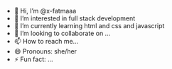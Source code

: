 - 👋 Hi, I’m @x-fatmaaa
- 👀 I’m interested in full stack development
- 🌱 I’m currently learning html and css and javascript
- 💞️ I’m looking to collaborate on ...
- 📫 How to reach me...
- 😄 Pronouns: she/her
-  ⚡ Fun fact: ...

<!---
x-fatmaaa/x-fatmaaa is a ✨ special ✨ repository because its `README.md` (this file) appears on your GitHub profile.
You can click the Preview link to take a look at your changes.
--->
